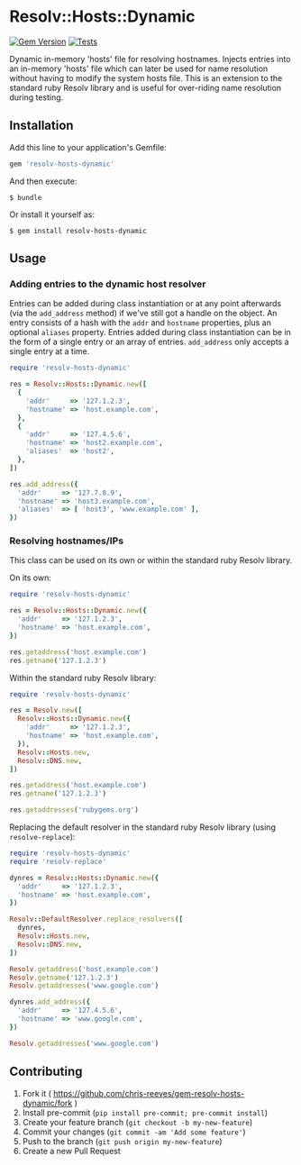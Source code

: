 # Resolv::Hosts::Dynamic

[![Gem Version](https://badge.fury.io/rb/resolv-hosts-dynamic.svg)](https://badge.fury.io/rb/resolv-hosts-dynamic)
[![Tests](https://github.com/chris-reeves/gem-resolv-hosts-dynamic/actions/workflows/test.yml/badge.svg)](https://github.com/chris-reeves/gem-resolv-hosts-dynamic/actions/workflows/test.yml)

Dynamic in-memory 'hosts' file for resolving hostnames. Injects entries into
an in-memory 'hosts' file which can later be used for name resolution without
having to modify the system hosts file. This is an extension to the standard
ruby Resolv library and is useful for over-riding name resolution during
testing.

## Installation

Add this line to your application's Gemfile:

```ruby
gem 'resolv-hosts-dynamic'
```

And then execute:

    $ bundle

Or install it yourself as:

    $ gem install resolv-hosts-dynamic

## Usage

### Adding entries to the dynamic host resolver

Entries can be added during class instantiation or at any point afterwards
(via the `add_address` method) if we've still got a handle on the object. An
entry consists of a hash with the `addr` and `hostname` properties, plus an
optional `aliases` property. Entries added during class instantiation can be
in the form of a single entry or an array of entries. `add_address` only
accepts a single entry at a time.

```ruby
require 'resolv-hosts-dynamic'

res = Resolv::Hosts::Dynamic.new([
  {
    'addr'     => '127.1.2.3',
    'hostname' => 'host.example.com',
  },
  {
    'addr'     => '127.4.5.6',
    'hostname' => 'host2.example.com',
    'aliases'  => 'host2',
  },
])

res.add_address({
  'addr'     => '127.7.8.9',
  'hostname' => 'host3.example.com',
  'aliases'  => [ 'host3', 'www.example.com' ],
})
```

### Resolving hostnames/IPs

This class can be used on its own or within the standard ruby Resolv library.

On its own:

```ruby
require 'resolv-hosts-dynamic'

res = Resolv::Hosts::Dynamic.new({
  'addr'     => '127.1.2.3',
  'hostname' => 'host.example.com',
})

res.getaddress('host.example.com')
res.getname('127.1.2.3')
```

Within the standard ruby Resolv library:

```ruby
require 'resolv-hosts-dynamic'

res = Resolv.new([
  Resolv::Hosts::Dynamic.new({
    'addr'     => '127.1.2.3',
    'hostname' => 'host.example.com',
  }),
  Resolv::Hosts.new,
  Resolv::DNS.new,
])

res.getaddress('host.example.com')
res.getname('127.1.2.3')

res.getaddresses('rubygems.org')
```

Replacing the default resolver in the standard ruby Resolv library (using
`resolve-replace`):

```ruby
require 'resolv-hosts-dynamic'
require 'resolv-replace'

dynres = Resolv::Hosts::Dynamic.new({
  'addr'     => '127.1.2.3',
  'hostname' => 'host.example.com',
})

Resolv::DefaultResolver.replace_resolvers([
  dynres,
  Resolv::Hosts.new,
  Resolv::DNS.new,
])

Resolv.getaddress('host.example.com')
Resolv.getname('127.1.2.3')
Resolv.getaddresses('www.google.com')

dynres.add_address({
  'addr'     => '127.4.5.6',
  'hostname' => 'www.google.com',
})

Resolv.getaddresses('www.google.com')
```

## Contributing

1. Fork it ( https://github.com/chris-reeves/gem-resolv-hosts-dynamic/fork )
2. Install pre-commit (`pip install pre-commit; pre-commit install`)
3. Create your feature branch (`git checkout -b my-new-feature`)
4. Commit your changes (`git commit -am 'Add some feature'`)
5. Push to the branch (`git push origin my-new-feature`)
6. Create a new Pull Request
